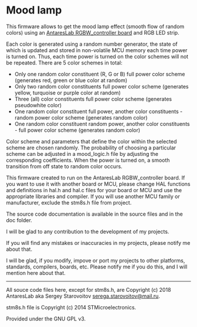 # Mood lamp
This firmware allows to get the mood lamp effect (smooth flow of random colors) using an [AntaresLab RGBW_controller board](https://github.com/AntaresLab/RGBW_controller) and RGB LED strip.

Each color is generated using a random number generator, the state of which is updated and stored in non-volatile MCU memory each time power is turned on. Thus, each time power is turned on the color schemes will not be repeated. There are 5 color schemes in total:

* Only one random color constituent (R, G or B) full power color scheme (generates red, green or blue color at random)
* Only two random color constituents full power color scheme (generates yellow, turquoise or purple color at random)
* Three (all) color constituents full power color scheme (generates pseudowhite color)
* One random color constituent full power, another color constituents - random power color scheme (generates random color)
* One random color constituent random power, another color constituents - full power color scheme (generates random color)

Color scheme and parameters that define the color within the selected scheme are chosen randomly. The probability of choosing a particular scheme can be adjusted in a mood_logic.h file by adjusting the corresponding coefficients. When the power is turned on, a smooth transition from off state to random color occurs.

This firmware created to run on the AntaresLab RGBW_controller board. If you want to use it with another board or MCU, please change HAL functions and definitions in hal.h and hal.c files for your board or MCU and use the appropriate libraries and compiler. If you will use another MCU family or manufacturer, exclude the stm8s.h file from project.

The source code documentation is available in the source files and in the doc folder.

I will be glad to any contribution to the development of my projects.

If you will find any mistakes or inaccuracies in my projects, please notify me about that.

I will be glad, if you modify, impove or port my projects to other platforms, standards, compilers, boards, etc. Please notify me if you do this, and I will mention here about that.
***
All souce code files here, except for stm8s.h, are Copyright (c) 2018 AntaresLab aka Sergey Starovoitov serega.starovoitov@mail.ru.

stm8s.h file is Copyright (c) 2014 STMicroelectronics.

Provided under the GNU GPL v3.
